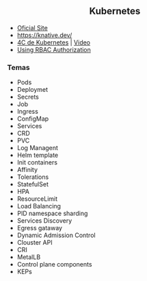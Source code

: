 <h2 align="center"> Kubernetes </b></h2>

- [Oficial Site](https://kubernetes.io/) 
- https://knative.dev/
- [4C de Kubernetes](https://kubernetes.io/es/docs/concepts/security/overview/) | [Video](https://www.youtube.com/watch?v=5NT-UYms5sA)
- [Using RBAC Authorization](https://kubernetes.io/docs/reference/access-authn-authz/rbac/)

### Temas 
- Pods 
- Deploymet 
- Secrets
- Job
- Ingress 
- ConfigMap 
- Services 
- CRD 
- PVC 
- Log Managent 
- Helm template 
- Init containers 
- Affinity 
- Tolerations
- StatefulSet 
- HPA 
- ResourceLimit 
- Load Balancing 
- PID namespace sharding 
- Services Discovery 
- Egress gataway 
- Dynamic Admission Control 
- Clouster API 
- CRI 
- MetalLB 
- Control plane components
- KEPs
